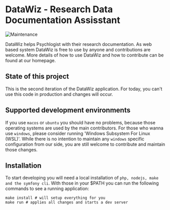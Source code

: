 # DataWiz - Research Data Documentation Assisstant
![Maintenance](https://img.shields.io/maintenance/yes/2020)


DataWiz helps Psychlogist with their research documentation. 
As web based system DataWiz is free to use by anyone and contributions are welcome.
More details of how to use DataWiz and how to contribute can be found at our homepage.

## State of this project

This is the second iteration of the DataWiz application.
For today, you can't use this code in production and changes will occur.

## Supported development environments

If you use `macos` or `ubuntu` you should have no problems, 
because those operating systems are used by the main contributors.
For those who wanna use `windows`, please consider running 'Windows Subsystem For Linux (WSL)'.
While there is no intention to maintain any `windows` specific configuration from our side, 
you are still welcome to contribute and maintain those changes.

## Installation

To start developing you will need a local installation of `php, nodejs, make and the symfony cli`.
With those in your $PATH you can run the following commands to see a running application:

```
make install # will setup everything for you
make run # applies all changes and starts a dev server

```
